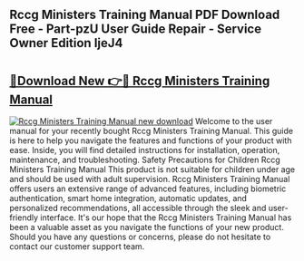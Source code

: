 ## Rccg Ministers Training Manual PDF Download Free - Part-pzU User Guide Repair - Service Owner Edition IjeJ4

# <h2><a href="http://cf18799.oget.top/?id=Rccg+Ministers+Training+Manual">🔗Download New 👉🔴 Rccg Ministers Training Manual</a></h2>

[![Rccg Ministers Training Manual new download](https://i.imgur.com/5g1atiW.png)](http://cf18799.oget.top/?id=Rccg+Ministers+Training+Manual)
Welcome to the user manual for your recently bought Rccg Ministers Training Manual. This guide is here to help you navigate the features and functions of your product with ease. Inside, you will find detailed instructions for installation, operation, maintenance, and troubleshooting. Safety Precautions for Children Rccg Ministers Training Manual This product is not suitable for children under age and should be used with adult supervision. Rccg Ministers Training Manual offers users an extensive range of advanced features, including biometric authentication, smart home integration, automatic updates, and personalized recommendations, all accessible through the sleek and user-friendly interface. It's our hope that the Rccg Ministers Training Manual has been a valuable asset as you navigate the functions of your new product. Should you have any questions or concerns, please do not hesitate to contact our customer support team.
